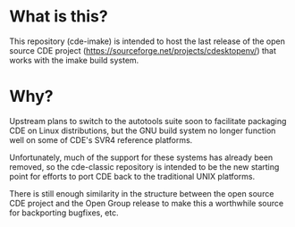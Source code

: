 # What is this?

This repository (cde-imake) is intended to host the last release of the open
source CDE project (https://sourceforge.net/projects/cdesktopenv/)
that works with the imake build system.

# Why?

Upstream plans to switch to the autotools suite soon to facilitate packaging CDE on Linux distributions,
but the GNU build system no longer function well on some of CDE's SVR4 reference platforms.

Unfortunately, much of the support for these systems has already been removed, so the cde-classic
repository is intended to be the new starting point for efforts to port CDE back to the traditional
UNIX platforms.

There is still enough similarity in the structure between the open source CDE project and the Open
Group release to make this a worthwhile source for backporting bugfixes, etc.
